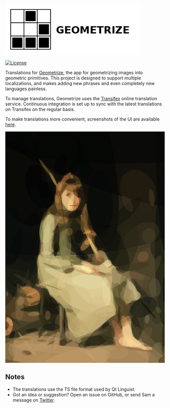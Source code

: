 [![Geometrize Logo](https://github.com/Tw1ddle/geometrize-translations/blob/master/screenshots/logo.png?raw=true "Geometrize library logo")](http://www.geometrize.co.uk/)

[![License](http://img.shields.io/:license-mit-blue.svg?style=flat-square)](https://github.com/Tw1ddle/geometrize-translations/blob/master/LICENSE)

Translations for [Geometrize](http://www.geometrize.co.uk/), the app for geometrizing images into geometric primitives. This project is designed to support multiple localizations, and makes adding new phrases and even completely new languages painless.

To manage translations, Geometrize uses the [Transifex](https://www.transifex.com/sam-twidale/geometrize-app/) online translation service. Continuous integration is set up to sync with the latest translations on Transifex on the regular basis.

To make translations more convenient, screenshots of the UI are available [here](http://screenshots.geometrize.co.uk/).

[![Geometrized Cinderella](https://github.com/Tw1ddle/geometrize-translations/blob/master/screenshots/geometrized_cinderella.png?raw=true "Geometrized Cinderella - 250 ellipses")](http://www.geometrize.co.uk/)

## Notes
 * The translations use the TS file format used by Qt Linguist.
 * Got an idea or suggestion? Open an issue on GitHub, or send Sam a message on [Twitter](https://twitter.com/Sam_Twidale).